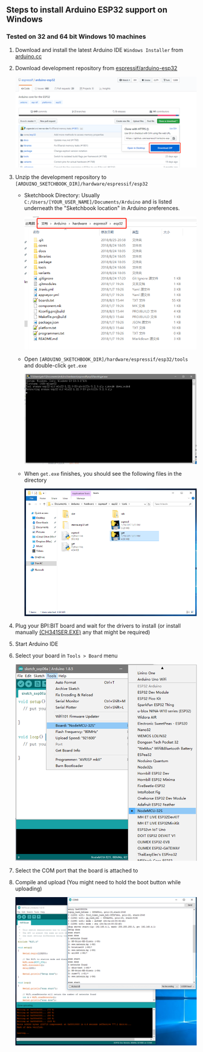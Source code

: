 ## Steps to install Arduino ESP32 support on Windows
### Tested on 32 and 64 bit Windows 10 machines

1. Download and install the latest Arduino IDE ```Windows Installer``` from [arduino.cc](https://www.arduino.cc/en/Main/Software)
2. Download development repository from [espressif/arduino-esp32](https://github.com/espressif/arduino-esp32)

    ![Step 1](win-screenshots/win-1.png)

3. Unzip the development repository to  ```[ARDUINO_SKETCHBOOK_DIR]/hardware/espressif/esp32```
    
    - Sketchbook Directory: Usually ```C:/Users/[YOUR_USER_NAME]/Documents/Arduino``` and is listed underneath the "Sketchbook location" in Arduino preferences.
        
        ![Step 2](win-screenshots/win-2.png)

    - Open ```[ARDUINO_SKETCHBOOK_DIR]/hardware/espressif/esp32/tools``` and double-click ```get.exe```
        
        ![Step 3](win-screenshots/win-3.png)

    - When ```get.exe``` finishes, you should see the following files in the directory

        ![Step 4](win-screenshots/win-4.png)

4. Plug your BPI:BIT board and wait for the drivers to install (or install manually [(CH341SER.EXE)](/drive) any that might be required)
5. Start Arduino IDE
6. Select your board in ```Tools > Board``` menu

    ![Step 5](win-screenshots/win-5.png)

7. Select the COM port that the board is attached to
8. Compile and upload (You might need to hold the boot button while uploading)

    ![Arduino IDE Example](win-screenshots/arduino-ide.png)
